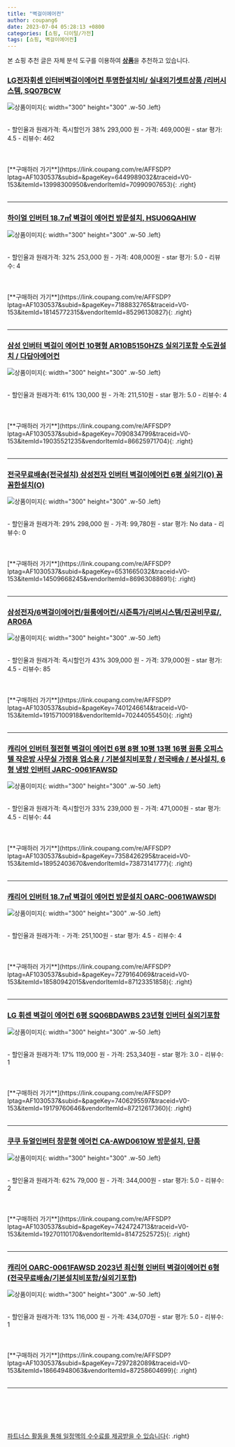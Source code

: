 ```yaml
---
title: "벽걸이에어컨"
author: coupang6
date: 2023-07-04 05:28:13 +0800
categories: [쇼핑, 디이털/가전]
tags: [쇼핑, 벽걸이에어컨]
---
```


본 쇼핑 추천 글은 자체 분석 도구를 이용하여 [**상품**](https://link.coupang.com/a/bao1ui)을 추천하고 있습니다.

### [LG전자휘센 인터버벽걸이에어컨 투명한설치비/ 실내외기셋트상품 /리버시스템, SQ07BCW](https://link.coupang.com/re/AFFSDP?lptag=AF1030537&subid=&pageKey=6449989032&traceid=V0-153&itemId=13998300950&vendorItemId=70990907653)

![상품이미지](https://thumbnail10.coupangcdn.com/thumbnails/remote/230x230ex/image/vendor_inventory/d0b4/9aa76ee9e44f772b5f838f98b09685b9c9cf1a890d18f3bed66befce8934.jpg){: width="300" height="300" .w-50 .left}


<br>
- 할인율과 원래가격: 즉시할인가 38%  293,000   원
- 가격: 469,000원
- star 평가: 4.5
- 리뷰수: 462
<br>
<br>
<br>
<br>
[**구매하러 가기**](https://link.coupang.com/re/AFFSDP?lptag=AF1030537&subid=&pageKey=6449989032&traceid=V0-153&itemId=13998300950&vendorItemId=70990907653){: .right}
<br>
<br>

---

### [하이얼 인버터 18.7㎡ 벽걸이 에어컨 방문설치, HSU06QAHIW](https://link.coupang.com/re/AFFSDP?lptag=AF1030537&subid=&pageKey=7188832765&traceid=V0-153&itemId=18145772315&vendorItemId=85296130827)

![상품이미지](https://thumbnail10.coupangcdn.com/thumbnails/remote/230x230ex/image/rs_quotation_api/inbdk7ly/e39b36023f0f49c3966983c9742f3352.png){: width="300" height="300" .w-50 .left}


<br>
- 할인율과 원래가격: 32%  253,000   원
- 가격: 408,000원
- star 평가: 5.0
- 리뷰수: 4
<br>
<br>
<br>
<br>
[**구매하러 가기**](https://link.coupang.com/re/AFFSDP?lptag=AF1030537&subid=&pageKey=7188832765&traceid=V0-153&itemId=18145772315&vendorItemId=85296130827){: .right}
<br>
<br>

---

### [삼성 인버터 벽걸이 에어컨 10평형 AR10B5150HZS 실외기포함 수도권설치 / 다담아에어컨](https://link.coupang.com/re/AFFSDP?lptag=AF1030537&subid=&pageKey=7090834799&traceid=V0-153&itemId=19035521235&vendorItemId=86625971704)

![상품이미지](https://thumbnail10.coupangcdn.com/thumbnails/remote/230x230ex/image/vendor_inventory/d1ae/0ca8755f02304390980c8d37b4d6f068f58ca36f839988d39daf9a863e39.JPG){: width="300" height="300" .w-50 .left}


<br>
- 할인율과 원래가격: 61%  130,000   원
- 가격: 211,510원
- star 평가: 5.0
- 리뷰수: 4
<br>
<br>
<br>
<br>
[**구매하러 가기**](https://link.coupang.com/re/AFFSDP?lptag=AF1030537&subid=&pageKey=7090834799&traceid=V0-153&itemId=19035521235&vendorItemId=86625971704){: .right}
<br>
<br>

---

### [전국무료배송(전국설치) 삼성전자 인버터 벽걸이에어컨 6평 실외기(O) 꼼꼼한설치(O)](https://link.coupang.com/re/AFFSDP?lptag=AF1030537&subid=&pageKey=6531665032&traceid=V0-153&itemId=14509668245&vendorItemId=86963088691)

![상품이미지](https://thumbnail8.coupangcdn.com/thumbnails/remote/230x230ex/image/vendor_inventory/e35c/8554cc5eeb4665c8251c31487667dfa8f5b3e75232ca9a31b7d9202d86d6.PNG){: width="300" height="300" .w-50 .left}


<br>
- 할인율과 원래가격: 29%  298,000   원
- 가격: 99,780원
- star 평가: No data
- 리뷰수: 0
<br>
<br>
<br>
<br>
[**구매하러 가기**](https://link.coupang.com/re/AFFSDP?lptag=AF1030537&subid=&pageKey=6531665032&traceid=V0-153&itemId=14509668245&vendorItemId=86963088691){: .right}
<br>
<br>

---

### [삼성전자/6벽걸이에어컨/원룸에어컨/시즌특가/리버시스템/진공비무료/, AR06A](https://link.coupang.com/re/AFFSDP?lptag=AF1030537&subid=&pageKey=7401246614&traceid=V0-153&itemId=19157100918&vendorItemId=70244055450)

![상품이미지](https://thumbnail10.coupangcdn.com/thumbnails/remote/230x230ex/image/vendor_inventory/6077/6d3d871ecc258ff1e01b3d7d6cf980401f0eb6e378e9e03918ba663f5d7f.jpg){: width="300" height="300" .w-50 .left}


<br>
- 할인율과 원래가격: 즉시할인가 43%  309,000   원
- 가격: 379,000원
- star 평가: 4.5
- 리뷰수: 85
<br>
<br>
<br>
<br>
[**구매하러 가기**](https://link.coupang.com/re/AFFSDP?lptag=AF1030537&subid=&pageKey=7401246614&traceid=V0-153&itemId=19157100918&vendorItemId=70244055450){: .right}
<br>
<br>

---

### [캐리어 인버터 절전형 벽걸이 에어컨 6평 8평 10평 13평 16평 원룸 오피스텔 작은방 사무실 가정용 업소용 / 기본설치비포함 / 전국배송 / 본사설치, 6형 냉방 인버터 JARC-0061FAWSD](https://link.coupang.com/re/AFFSDP?lptag=AF1030537&subid=&pageKey=7358426295&traceid=V0-153&itemId=18952403670&vendorItemId=73873141777)

![상품이미지](https://thumbnail6.coupangcdn.com/thumbnails/remote/230x230ex/image/vendor_inventory/fe86/23f6b23a6a57c85b59ada2408e9439852f2a73343a538e496bc5cf0aa771.jpg){: width="300" height="300" .w-50 .left}


<br>
- 할인율과 원래가격: 즉시할인가 33%  239,000   원
- 가격: 471,000원
- star 평가: 4.5
- 리뷰수: 44
<br>
<br>
<br>
<br>
[**구매하러 가기**](https://link.coupang.com/re/AFFSDP?lptag=AF1030537&subid=&pageKey=7358426295&traceid=V0-153&itemId=18952403670&vendorItemId=73873141777){: .right}
<br>
<br>

---

### [캐리어 인버터 18.7㎡ 벽걸이 에어컨 방문설치 OARC-0061WAWSDI](https://link.coupang.com/re/AFFSDP?lptag=AF1030537&subid=&pageKey=7279164069&traceid=V0-153&itemId=18580942015&vendorItemId=87123351858)

![상품이미지](https://thumbnail9.coupangcdn.com/thumbnails/remote/230x230ex/image/vendor_inventory/8016/f75d961e7fd140a6a450abc575e4d3c4c81a3f8081be3d5ed06b7c8e0d01.PNG){: width="300" height="300" .w-50 .left}


<br>
- 할인율과 원래가격: 
- 가격: 251,100원
- star 평가: 4.5
- 리뷰수: 4
<br>
<br>
<br>
<br>
[**구매하러 가기**](https://link.coupang.com/re/AFFSDP?lptag=AF1030537&subid=&pageKey=7279164069&traceid=V0-153&itemId=18580942015&vendorItemId=87123351858){: .right}
<br>
<br>

---

### [LG 휘센 벽걸이 에어컨 6평 SQ06BDAWBS 23년형 인버터 실외기포함](https://link.coupang.com/re/AFFSDP?lptag=AF1030537&subid=&pageKey=7406295597&traceid=V0-153&itemId=19179760646&vendorItemId=87212617360)

![상품이미지](https://thumbnail6.coupangcdn.com/thumbnails/remote/230x230ex/image/vendor_inventory/e4f5/515cc3152b7f3ac9316246c2648e6d3c837607761b10f08e837b3468609f.JPG){: width="300" height="300" .w-50 .left}


<br>
- 할인율과 원래가격: 17%  119,000   원
- 가격: 253,340원
- star 평가: 3.0
- 리뷰수: 1
<br>
<br>
<br>
<br>
[**구매하러 가기**](https://link.coupang.com/re/AFFSDP?lptag=AF1030537&subid=&pageKey=7406295597&traceid=V0-153&itemId=19179760646&vendorItemId=87212617360){: .right}
<br>
<br>

---

### [쿠쿠 듀얼인버터 창문형 에어컨 CA-AWD0610W 방문설치, 단품](https://link.coupang.com/re/AFFSDP?lptag=AF1030537&subid=&pageKey=7424724713&traceid=V0-153&itemId=19270110170&vendorItemId=81472525725)

![상품이미지](https://thumbnail9.coupangcdn.com/thumbnails/remote/230x230ex/image/retail/images/655294994980068-b92ff36e-9db8-4d65-93d7-5467b4c99836.jpg){: width="300" height="300" .w-50 .left}


<br>
- 할인율과 원래가격: 62%  79,000   원
- 가격: 344,000원
- star 평가: 5.0
- 리뷰수: 2
<br>
<br>
<br>
<br>
[**구매하러 가기**](https://link.coupang.com/re/AFFSDP?lptag=AF1030537&subid=&pageKey=7424724713&traceid=V0-153&itemId=19270110170&vendorItemId=81472525725){: .right}
<br>
<br>

---

### [캐리어 OARC-0061FAWSD 2023년 최신형 인버터 벽걸이에어컨 6형 (전국무료배송/기본설치비포함/실외기포함)](https://link.coupang.com/re/AFFSDP?lptag=AF1030537&subid=&pageKey=7297282089&traceid=V0-153&itemId=18664948063&vendorItemId=87258604699)

![상품이미지](https://thumbnail7.coupangcdn.com/thumbnails/remote/230x230ex/image/vendor_inventory/4291/3567555a1665780cf72b27933e28d90377962712ec2224f65f529d41234e.jpg){: width="300" height="300" .w-50 .left}


<br>
- 할인율과 원래가격: 13%  116,000   원
- 가격: 434,070원
- star 평가: 5.0
- 리뷰수: 1
<br>
<br>
<br>
<br>
[**구매하러 가기**](https://link.coupang.com/re/AFFSDP?lptag=AF1030537&subid=&pageKey=7297282089&traceid=V0-153&itemId=18664948063&vendorItemId=87258604699){: .right}
<br>
<br>

---
<br><br><br><br><br> [파트너스 활동을 통해 일정액의 수수료를 제공받을 수 있습니다](https://link.coupang.com/a/bao1ui){: .right}